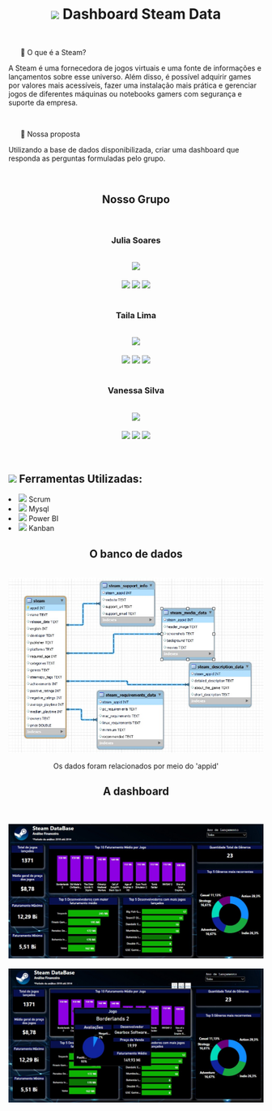 <h1 align='center'> <img width='60px' src="https://logosmarcas.net/wp-content/uploads/2020/11/Steam-Logo.png"> Dashboard Steam Data </h1>
<br>  
<ul >🔹 O que é a Steam? </ul>
  <p>A Steam é uma fornecedora de jogos virtuais e uma fonte de informações e lançamentos sobre esse universo. Além disso, é possível adquirir games por valores mais acessíveis, fazer uma instalação mais prática e gerenciar jogos de diferentes máquinas ou notebooks gamers com segurança e suporte da empresa. </p>
<br> 
<ul >🔹 Nossa proposta </ul>
  <p>Utilizando a base de dados disponibilizada, criar uma dashboard que responda as perguntas formuladas pelo grupo.  </p>
 <br>
<h2 align='center'> Nosso Grupo </h2>
<br>
<div align='center'>
  <div>
    <h3> Julia Soares </h3>
    <br>
    <img width='150px' src="https://media-exp1.licdn.com/dms/image/C4E03AQEQHOyUr8XzfA/profile-displayphoto-shrink_800_800/0/1634222890861?e=1643241600&v=beta&t=mOY-WLHueG3lVJhbAHULoc13lAOfhysiH9zFEX-0NCo">
    <br>
    <br>
    <a href="https://www.linkedin.com/in/julia-ap-s-soares/"><img width='30px' src="https://cdn-icons.flaticon.com/png/512/3955/premium/3955051.png?token=exp=1637702014~hmac=180e172c0f1f1470e8fffd59c3b7d90f"></a> 
    <a href="https://www.linkedin.com/in/julia-ap-s-soares/"><img width='30px' src='https://cdn-icons.flaticon.com/png/512/3955/premium/3955024.png?token=exp=1637702173~hmac=c51fdf91df38cad5a77ffda7cf9b40d0'></a>
    <a href="https://github.com/JuliaSSoares/"><img width='30px' src='https://cdn-icons-png.flaticon.com/512/733/733553.png'></a> 
    <br>
    <br>
  </div>
  <div>
    <h3> Taila Lima</h3>
    <br>
    <img width='150px' src="https://media-exp1.licdn.com/dms/image/C4D03AQG7IeQlsrmNWQ/profile-displayphoto-shrink_800_800/0/1631517847539?e=1643241600&v=beta&t=V5jdUIpq6vnTM39Et8Jy8HtO_NHWqMD9KcMZ-n4hfrU">
    <br>
    <br>
    <a href="https://www.linkedin.com/in/taila-lima-089aa2181/"><img width='30px' src="https://cdn-icons.flaticon.com/png/512/3955/premium/3955051.png?token=exp=1637702014~hmac=180e172c0f1f1470e8fffd59c3b7d90f"></a> 
    <a href="https://www.instagram.com/tailads/"><img width='30px' src='https://cdn-icons.flaticon.com/png/512/3955/premium/3955024.png?token=exp=1637702173~hmac=c51fdf91df38cad5a77ffda7cf9b40d0'></a>
    <a href="https://github.com/TailaaLima"><img width='30px' src='https://cdn-icons-png.flaticon.com/512/733/733553.png'></a>  
    <br>
    <br>
  </div>
  <h3> Vanessa Silva</h3>
    <br>
    <img width='150px' src="https://media-exp1.licdn.com/dms/image/C4E03AQHbAbJkINY08w/profile-displayphoto-shrink_800_800/0/1628359042733?e=1643241600&v=beta&t=vrR7_t1UnzdCZ-ITwxUnLvadCvDxCiXZKhJsDx-JHl4">
    <br>
    <br>
  <a href="https://www.linkedin.com/in/vanessa-silva-1398832a/"><img width='30px' src="https://cdn-icons.flaticon.com/png/512/3955/premium/3955051.png?token=exp=1637702014~hmac=180e172c0f1f1470e8fffd59c3b7d90f"></a>
  <a href="https://www.instagram.com/nessinhajs1/?hl=pt"><img width='30px' src='https://cdn-icons.flaticon.com/png/512/3955/premium/3955024.png?token=exp=1637702173~hmac=c51fdf91df38cad5a77ffda7cf9b40d0'></a>
  <a href="https://github.com/vanessajsilva"><img width='30px' src='https://cdn-icons-png.flaticon.com/512/733/733553.png'></a>  
</div>  
  <br>
  <br>
  
  <h2><img width= "25px" src="https://cdn-icons.flaticon.com/png/512/1835/premium/1835211.png?token=exp=1637714823~hmac=3017f684bd5a14db554010b1f0437ac8"> Ferramentas Utilizadas:</h2>
  <li><img width='20px' src="https://cdn-icons-png.flaticon.com/512/1933/1933991.png"> Scrum</li>
  <li><img width='20p' src="https://cdn-icons-png.flaticon.com/512/5968/5968313.png"> Mysql</li>
  <li><img width='20px' src='https://cdn-icons-png.flaticon.com/512/1281/1281715.png'> Power BI</li>
  <li><img width='20px' src='https://cdn-icons-png.flaticon.com/512/5084/5084666.png'> Kanban</li>
  
  <div align='center'>
  <h2>O banco de dados </h2>
    <br>
    <img src="Relações_entidades.jpeg">
    <br>
  <p>Os dados foram relacionados por meio do 'appid'</p>
  </div>
  
  <div align='center'>
     <h2>A dashboard </h2>
       <br>
       <br>
       <img src="print-dashboard1.jpeg">
       <br>
       <br>
       <img src="print-dashboard2.jpeg">
       <br>
       <br>
  </div>
